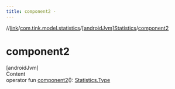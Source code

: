 ```yaml
---
title: component2 -
---
```

//[link](../../index.md)/[com.tink.model.statistics](../index.md)/[[androidJvm]Statistics](index.md)/[component2](component2.md)



# component2  
[androidJvm]  
Content  
operator fun [component2](component2.md)(): [Statistics.Type](-type/index.md)  



